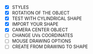 - [x] STYLES
- [x] ROTATION OF THE OBJECT
- [x] TEST WITH CYLINDRICAL SHAPE
- [x] IMPORT YOUR SHAPE
- [x] CAMERA CENTER OBJECT
- [ ] CHANGE UVs COORDINATES
- [ ] MOUSE DRAWING OPTIONS
- [ ] CREATE FROM DRAWING TO SHAPE
